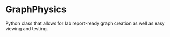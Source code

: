 # GraphPhysics
Python class that allows for lab report-ready graph creation as well as easy viewing and testing.
